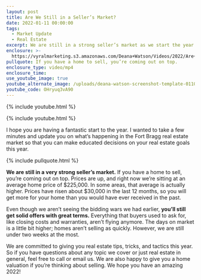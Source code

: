 ```yaml
---
layout: post
title: Are We Still in a Seller’s Market?
date: 2022-01-11 00:00:00
tags:
  - Market Update
  - Real Estate
excerpt: We are still in a strong seller’s market as we start the year.
enclosure: >-
  https://vyralmarketing.s3.amazonaws.com/Deana+Watson/Videos/2022/Are+We+Still+in+a+Seller%E2%80%99s+Market_.mp4
pullquote: If you have a home to sell, you’re coming out on top.
enclosure_type: video/mp4
enclosure_time:
use_youtube_image: true
youtube_alternate_image: /uploads/deana-watson-screenshot-template-0110-yt-1.jpg
youtube_code: OHryuq3vA90
---
```

{% include youtube.html %}

{% include youtube.html %}

I hope you are having a fantastic start to the year. I wanted to take a few minutes and update you on what’s happening in the Fort Bragg real estate market so that you can make educated decisions on your real estate goals this year.

{% include pullquote.html %}

**We are still in a very strong seller’s market.** If you have a home to sell, you’re coming out on top. Prices are up, and right now we’re sitting at an average home price of $225,000. In some areas, that average is actually higher. Prices have risen about $30,000 in the last 12 months, so you will get more for your home than you would have ever received in the past.&nbsp;

Even though we aren’t seeing the bidding wars we had earlier, **you’ll still get solid offers with great terms.** Everything that buyers used to ask for, like closing costs and warranties, aren’t flying anymore. The days on market is a little bit higher; homes aren’t selling as quickly. However, we are still under two weeks at the most.&nbsp;

We are committed to giving you real estate tips, tricks, and tactics this year. So if you have questions about any topic we cover or just real estate in general, feel free to call or email us. We are also happy to give you a home valuation if you’re thinking about selling. We hope you have an amazing 2022\!
